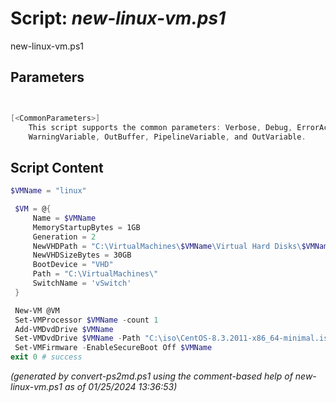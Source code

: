 Script: *new-linux-vm.ps1*
========================

new-linux-vm.ps1 


Parameters
----------
```powershell


[<CommonParameters>]
    This script supports the common parameters: Verbose, Debug, ErrorAction, ErrorVariable, WarningAction, 
    WarningVariable, OutBuffer, PipelineVariable, and OutVariable.
```

Script Content
--------------
```powershell
$VMName = "linux"

 $VM = @{
     Name = $VMName
     MemoryStartupBytes = 1GB
     Generation = 2
     NewVHDPath = "C:\VirtualMachines\$VMName\Virtual Hard Disks\$VMName.vhdx"
     NewVHDSizeBytes = 30GB
     BootDevice = "VHD"
     Path = "C:\VirtualMachines\"
     SwitchName = 'vSwitch'
 }

 New-VM @VM
 Set-VMProcessor $VMName -count 1
 Add-VMDvdDrive $VMName
 Set-VMDvdDrive $VMName -Path "C:\iso\CentOS-8.3.2011-x86_64-minimal.iso"
 Set-VMFirmware -EnableSecureBoot Off $VMName
exit 0 # success
```

*(generated by convert-ps2md.ps1 using the comment-based help of new-linux-vm.ps1 as of 01/25/2024 13:36:53)*
